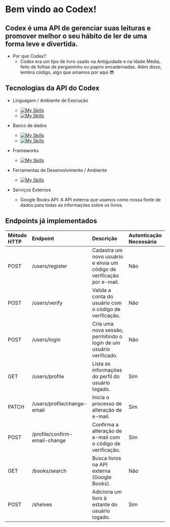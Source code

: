 # Bem vindo ao Codex! <br>
## Codex é uma API de gerenciar suas leituras e promover melhor o seu hábito de ler de uma forma leve e divertida. <br>

- Por que Codex?  
  - Codex era um tipo de livro usado na Antiguidade e na Idade Média, feito de folhas de pergaminho ou papiro encadernadas. Além disso, lembra código, algo que amamos por aqui 😎 <br>

## Tecnologias da API do Codex

- Linguagem / Ambiente de Execução  
  - [![My Skills](https://skillicons.dev/icons?i=js)](https://skillicons.dev)  
  - [![My Skills](https://skillicons.dev/icons?i=nodejs)](https://skillicons.dev)  

- Banco de dados  
  - [![My Skills](https://skillicons.dev/icons?i=postgres)](https://skillicons.dev)  
  - [![My Skills](https://skillicons.dev/icons?i=prisma)](https://skillicons.dev)  

- Frameworks  
  - [![My Skills](https://skillicons.dev/icons?i=express)](https://skillicons.dev)  

- Ferramentas de Desenvolvimento / Ambiente  
  - [![My Skills](https://skillicons.dev/icons?i=docker)](https://skillicons.dev)  

- Serviços Externos  
  - Google Books API: A API externa que usamos como nossa fonte de dados para todas as informações sobre os livros. <br>

## Endpoints já implementados

| Método HTTP | Endpoint | Descrição | Autenticação Necessária |
| :--- | :--- | :--- | :--- |
| POST | /users/register | Cadastra um novo usuário e envia um código de verificação por e-mail. | Não |
| POST | /users/verify | Valida a conta do usuário com o código de verificação. | Não |
| POST | /users/login | Cria uma nova sessão, permitindo o login de um usuário verificado. | Não |
| GET | /users/profile | Lista as informações do perfil do usuário logado. | Sim |
| PATCH | /users/profile/change-email | Inicia o processo de alteração de e-mail. | Sim |
| POST | /profile/confirm-email-change | Confirma a alteração de e-mail com o código de verificação. | Sim |
| GET | /books/search | Busca livros na API externa (Google Books). | Não |
| POST | /shelves | Adiciona um livro à estante do usuário logado. | Sim |